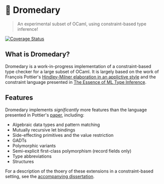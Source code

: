 # 🐪 Dromedary 
> An experimental subset of OCaml, using constraint-based type inference!

[![Coverage Status](https://coveralls.io/repos/github/johnyob/dromedary/badge.svg?branch=main)](https://coveralls.io/github/johnyob/dromedary?branch=main)

## What is Dromedary?

Dromedary is a work-in-progress implementation of a constraint-based type checker for a large subset of OCaml. It is largely based on the work of François Pottier's [Hindley-Milner elaboration in an applictive style](http://gallium.inria.fr/~fpottier/publis/fpottier-elaboration.pdf) and the constraint language presented in [The Essence of ML Type Inference](http://pauillac.inria.fr/~fpottier/publis/emlti-final.pdf).  

## Features

Dromedary implements *significantly* more features than the language presented in Pottier's [paper](http://gallium.inria.fr/~fpottier/publis/fpottier-elaboration.pdf), including:
- Algebraic data types and pattern matching
- Mutually recursive let bindings
- Side-effecting primitives and the value restriction
- GADTs
- Polymorphic variants
- Semi-explicit first-class polymorphism (record fields only)
- Type abbreviations
- Structures

For a description of the thoery of these extensions in a constraint-based setting, see the [accompanying dissertation](dissertation/main.pdf). 






